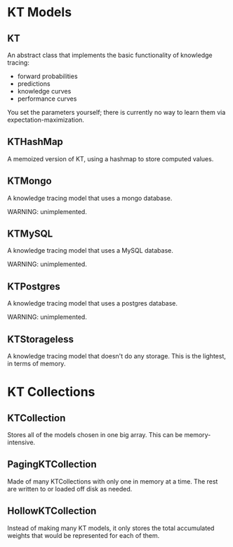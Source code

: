# KT Models

## KT

An abstract class that implements the basic functionality of knowledge tracing:

* forward probabilities
* predictions
* knowledge curves
* performance curves

You set the parameters yourself; there is currently no way to learn them via expectation-maximization.

## KTHashMap

A memoized version of KT, using a hashmap to store computed values.

## KTMongo

A knowledge tracing model that uses a mongo database.  

WARNING: unimplemented.

## KTMySQL

A knowledge tracing model that uses a MySQL database.  

WARNING: unimplemented.

## KTPostgres

A knowledge tracing model that uses a postgres database.  

WARNING: unimplemented.

## KTStorageless

A knowledge tracing model that doesn't do any storage.  This is the lightest, in terms of memory.

# KT Collections

## KTCollection

Stores all of the models chosen in one big array.  This can be memory-intensive.

## PagingKTCollection

Made of many KTCollections with only one in memory at a time.  The rest are written to or loaded off disk as needed.

## HollowKTCollection

Instead of making many KT models, it only stores the total accumulated weights that would be represented for each of them.